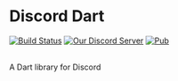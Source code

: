 # Discord Dart
[![Build Status](https://travis-ci.org/Hackzzila/Discord-Dart.svg?branch=master)](https://travis-ci.org/Hackzzila/Discord-Dart)
[![Our Discord Server](https://img.shields.io/badge/discord-Discord%20Dart-7289DA.svg)](https://discord.gg/6JwnkNk)
[![Pub](https://img.shields.io/pub/v/discord.svg)](https://pub.dartlang.org/packages/discord)

<br>
A Dart library for Discord
